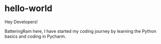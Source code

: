 # hello-world
Hey Developers!

BatteringRam here, I have started my coding journey by learning the Python basics and coding in Pycharm.
